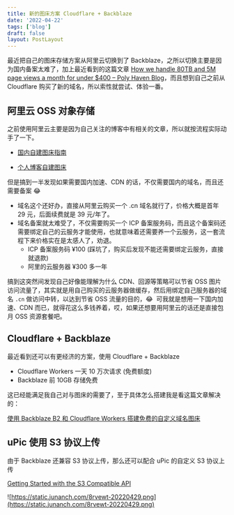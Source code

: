 ```yaml
---
title: 新的图床方案 Cloudflare + Backblaze
date: '2022-04-22'
tags: ['blog']
draft: false
layout: PostLayout
---
```


最近把自己的图床存储方案从阿里云切换到了 Backblaze，之所以切换主要是因为国内备案太难了，加上最近看到的这篇文章 [How we handle 80TB and 5M page views a month for under $400 – Poly Haven Blog](https://blog.polyhaven.com/how-we-handle-80tb-and-5m-page-views-a-month-for-under-400/)，而且想到自己之前从 Cloudflare 购买了新的域名，所以索性就尝试、体验一番。

## 阿里云 OSS 对象存储

之前使用阿里云主要是因为自己关注的博客中有相关的文章，所以就按流程实际动手了一下。

- [国内自建图床指南](https://lutaonan.com/blog/aliyun-cdn-tutorial/)

- [个人博客自建图床](https://blog.sailfishc.com/posts/2021/12/%E4%B8%AA%E4%BA%BA%E5%8D%9A%E5%AE%A2%E8%87%AA%E5%BB%BA%E5%9B%BE%E5%BA%8A/)

但是搞到一半发现如果需要国内加速、CDN 的话，不仅需要国内的域名，而且还需要备案 😂

- 域名这个还好办，直接从阿里云购买一个 .cn 域名就行了，价格大概是首年 29 元，后面续费就是 39 元/年了。
- 域名备案就太难受了，不仅需要购买一个 ICP 备案服务码，而且这个备案码还需要绑定自己的云服务才能使用，也就意味着还需要养一个云服务，这一套流程下来价格实在是太感人了，劝退。
  - ICP 备案服务码 ¥100 (踩坑了，购买后发现不能还需要绑定云服务，直接就退款)
  - 阿里的云服务器 ¥300 多一年

搞到这突然间发现自己好像能理解为什么 CDN、回源等策略可以节省 OSS 图片访问流量了，其实就是用自己购买的云服务器做缓存，然后用绑定自己服务器的域名 `.cn` 做访问中转，以达到节省 OSS 流量的目的，😂  可我就是想用一下国内加速、CDN 而已，就得花这么多钱养着，哎，如果还想要用阿里云的话还是直接包月 OSS 资源套餐吧。

## Cloudflare + Backblaze

最近看到还可以有更经济的方案，使用 Cloudflare + Backblaze

- Cloudflare Workers 一天 10 万次请求 (免费额度)
- Backblaze 前 10GB 存储免费

这已经能满足我自己对与图床的需要了，至于具体怎么搭建我是看这篇文章解决的：

[使用 Backblaze B2 和 Cloudflare Workers 搭建免费的自定义域名图床](https://blog.meow.page/archives/free-personal-image-hosting-with-backblaze-b2-and-cloudflare-workers/)

## uPic 使用 S3 协议上传

由于 Backblaze 还兼容 S3 协议上传，那么还可以配合 uPic 的自定义 S3 协议上传

[Getting Started with the S3 Compatible API](https://help.backblaze.com/hc/en-us/articles/360047425453?_ga=2.209446997.638194624.1650768093-549181743.1648794068)

![https://static.junanch.com/8rvewt-20220429.png](https://static.junanch.com/8rvewt-20220429.png)
